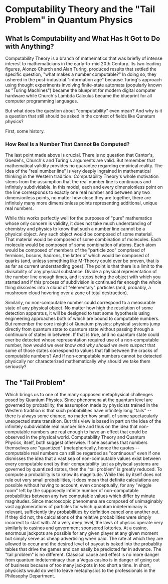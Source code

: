 # Computability Theory and the "Tail Problem" in Quantum Physics

<!-- toc -->

## What Is Computability and What Has It Got to Do with Anything?

Computability Theory is a branch of mathematics that was briefly of intense interest to mathematicians in the early-to-mid 20th Century. Its two leading figures, Alonzo Church and Alan Turing, produced results that settled the specific question, "what makes a number computable?" In doing so, they ushered in the post-industrial "information age" because Turing's approach using thought experiments involving finite-state automata (popularly known as "Turing Machines") became the blueprint for modern digital computer hardware while Church's Lambda Calculus became the blueprint for all computer programming languages.

But what does the question about "computability" even mean? And why is it a question that still should be asked in the context of fields like Qunatum physics?

First, some history.


### How Real Is a Number That Cannot Be Computed?

The last point made above is crucial. There is no question that Cantor's, Goedel's, Church's and Turing's arguments are valid. But remember that mathematical validity provides no guarantee regarding empirical reality. The idea of the "real number line" is very deeply ingrained in mathematical thinking in the Western tradition. Computability Theory's whole motivation stems from the assumption that the real number line is continuous and infinitely subdividable. In this model, each and every dimensionless point on the line corresponds to exactly one real number and between any two dimensionless points, no matter how close they are together, there are infinitely many more dimensionless points representing additional, unique real numbers.

While this works perfectly well for the purposes of "pure" mathematics whose only concern is validity, it does not take much understanding of chemistry and physics to know that such a number line cannot be a physical object. Any such object would be composed of some material. That material would be composed of some combination of molecules. Each molecule would be composed of some combination of atoms. Each atom would be composed of members of the "particle zoo" comprised of fermions, bosons, hadrons, the latter of which would be composed of quarks (and, unless something like M-Theory could ever be proven, that is as far as current understanding goes). The point is that there is a limit to the divisability of any physical substance. Divide a physical representation of the number line enough times, and it stops being the object with which you started and if this process of subdivision is continued far enough the whole thing dissovles into a cloud of "elementary" particles (and, probably, a mushroom cloud hovering over a zone of total destruction).

Similarly, no non-computable number could correspond to a measurable state of any physical object. No matter how high the resolution of some detection apparatus, it will be designed to test some hypothesis using engineering approaches both of which are bound to computable numbers. But remember the core insight of Qunatum physics: physical systems jump directly from quantum state to quantum state without passing through a continuum of states in between. If that is true, and no quantum state could ever be detected whose representation required use of a non-computable number, how would we ever know _and why should we even suspect_ that some of those states correspond to values that fall between the cracks of computable numbers? And if non-computable numbers cannot be detected physically nor characterized mathematically why should we take them seriously?

## The "Tail Problem"

Which brings us to one of the many supposed metaphysical challenges posed by Quantum Physics. Since phenomena at the quantum level are governed by probability, the assumption made by physicists trained in the Western tradition is that such probabilities have infinitely long "tails" -- there is always some chance, no matter how small, of some spectacularly unexpected state transition. But this view is based in part on the idea of the infinitely subdividable real number line and thus on the idea that non-computable numbers are real enough to have an effect that could be observed in the physical world. Computability Theory and Quantum Physics, itself, both suggest otherwise. If one assumes that numbers themselves are "quantized" (metaphorically, hence the quotes -- computable real numbers can still be regarded as "continuous" even if one dismisses the idea that a vast sea of non-computable values exist between every computable one) by their computability just as phyiscal systems are governed by quantized states, then the "tail problem" is greatly reduced. To compute a probability is to know its magnitude. While this by itself does not rule out very small probabilities, it does mean that definite calculations are possible without having to account, even conceptually, for any "wiggle room" left by the supposedly infinite number of non-computable probabilities between any two computable values which differ by minute magnitudes. Since macroscopic phenomena are composed of unimaginably vast agglomerations of particles for which quantum indeterminacy is relevant, sufficiently tiny probabilities by definition cancel one another out. If they did not, the calculations of the relative probabilities were simply incorrect to start with. At a very deep level, the laws of physics operate very similarly to casinos and government sponsored lotteries. At a casino, enormous jackpots are possible for any given player at any given moment but simply serve as cheap advertising when paid. The rate at which they are allowed to occur and the desired level of payout is baked into the probablity tables that drive the games and can easily be predicted far in advance. The "tail problem" is no different. Classical cause and effect is no more danger from quantum indeterminacy than a Vegas casino is in danger of going out of business because of too many jackpots in too short a time. In short, physicists would do well to leave metaphysics to the professionals in the Philosophy Department.